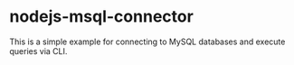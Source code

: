 # nodejs-msql-connector
This is a simple example for connecting to MySQL databases and execute queries via CLI.
